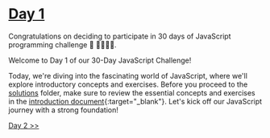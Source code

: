 # [Day 1](https://github.com/Asabeneh/30-Days-Of-JavaScript/blob/master/readMe.md)

Congratulations on deciding to participate in 30 days of JavaScript programming challenge 🥳 🚀👨🏻‍💻.

Welcome to Day 1 of our 30-Day JavaScript Challenge! 

Today, we're diving into the fascinating world of JavaScript, where we'll explore introductory concepts and exercises. Before you proceed to the [solutions](solutions-day1/) folder, make sure to review the essential concepts and exercises in the [introduction document](https://github.com/Asabeneh/30-Days-Of-JavaScript/blob/master/readMe.md){:target="_blank"}. Let's kick off our JavaScript journey with a strong foundation!

[Day 2 >>](https://github.com/Muhtoyyib/30-DAY-JAVASCRIPT/blob/main/Day2/day2.md)